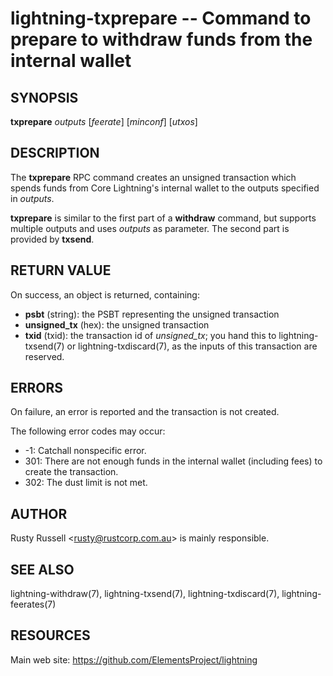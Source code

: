 lightning-txprepare -- Command to prepare to withdraw funds from the internal wallet
====================================================================================

SYNOPSIS
--------

**txprepare** *outputs* [*feerate*] [*minconf*] [*utxos*]

DESCRIPTION
-----------

The **txprepare** RPC command creates an unsigned transaction which
spends funds from Core Lightning's internal wallet to the outputs specified
in *outputs*.

**txprepare** is similar to the first part of a **withdraw** command, but
supports multiple outputs and uses *outputs* as parameter. The second part
is provided by **txsend**.

RETURN VALUE
------------

[comment]: # (GENERATE-FROM-SCHEMA-START)
On success, an object is returned, containing:

- **psbt** (string): the PSBT representing the unsigned transaction
- **unsigned\_tx** (hex): the unsigned transaction
- **txid** (txid): the transaction id of *unsigned\_tx*; you hand this to lightning-txsend(7) or lightning-txdiscard(7), as the inputs of this transaction are reserved.

[comment]: # (GENERATE-FROM-SCHEMA-END)

ERRORS
------

On failure, an error is reported and the transaction is not created.

The following error codes may occur:

- -1: Catchall nonspecific error.
- 301: There are not enough funds in the internal wallet (including
fees) to create the transaction.
- 302: The dust limit is not met.

AUTHOR
------

Rusty Russell <<rusty@rustcorp.com.au>> is mainly responsible.

SEE ALSO
--------

lightning-withdraw(7), lightning-txsend(7), lightning-txdiscard(7),
lightning-feerates(7)

RESOURCES
---------

Main web site: <https://github.com/ElementsProject/lightning>

[comment]: # ( SHA256STAMP:2711c2b658ca99c61153facb3a532ae3b3a5b8ac86419796e0bf2f7daa6e53c5)
